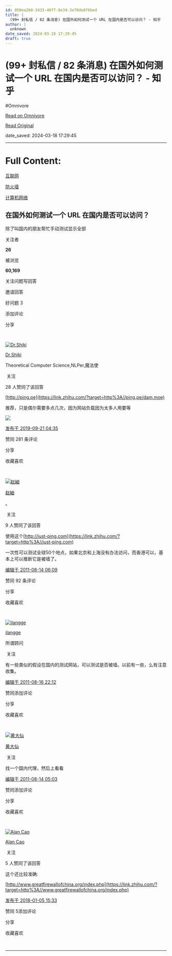 ```yaml
---
id: 050ea2b8-3433-46f7-8e34-3e76de8f6bed
title: |
  (99+ 封私信 / 82 条消息) 在国外如何测试一个 URL 在国内是否可以访问？ - 知乎
author: |
  unknown
date_saved: 2024-03-18 17:29:45
draft: true
---
```


# (99+ 封私信 / 82 条消息) 在国外如何测试一个 URL 在国内是否可以访问？ - 知乎
#Omnivore

[Read on Omnivore](https://omnivore.app/me/99-82-url-18e53786d88)

[Read Original](https://www.zhihu.com/question/19813553)

date_saved: 2024-03-18 17:29:45


--- 

# Full Content: 

[互联网](https://www.zhihu.com/topic/19550517)

[防火墙](https://www.zhihu.com/topic/19571143)

[计算机网络](https://www.zhihu.com/topic/19572894)

## 在国外如何测试一个 URL 在国内是否可以访问？

除了叫国内的朋友帮忙手动测试显示全部 ​

关注者

**26**

被浏览

**60,169**

关注问题​写回答

​邀请回答

​好问题 3

​添加评论

​分享

​

[![Dr.Shiki](https://proxy-prod.omnivore-image-cache.app/0x0,svJ40DU1jvaqTe4MEQGS8E521uTHCfHcZDurSg3ByoWg/https://picx.zhimg.com/v2-ba48d6ea8ccf794d8ca67087e2681dc1_l.jpg?source=1def8aca)](https://www.zhihu.com/people/danghoigim)

[Dr.Shiki](https://www.zhihu.com/people/danghoigim)

Theoretical Computer Science,NLPer,魔法使

​ 关注

28 人赞同了该回答

[http://ping.pe](https://link.zhihu.com/?target=http%3A//ping.pe/dam.moe) 

推荐，只是偶尔需要多点几次，因为网站负载因为太多人用要等

![](https://proxy-prod.omnivore-image-cache.app/1197x871,sQiYjhSE051Jx_sTeLK13Z3V6wCR0RR32BT4re4JNInI/https://picx.zhimg.com/50/v2-125ff29208b049d200d569fa46ee330d_720w.jpg?source=1def8aca)

[发布于 2019-09-21 04:35](https://www.zhihu.com/question/19813553/answer/831020066)

​赞同 28​​1 条评论

​分享

​收藏​喜欢

​

[![赵紬](https://proxy-prod.omnivore-image-cache.app/0x0,saR-dIG1nPCQpk5PqXjjWUmb5a4K7L7Wt188efyDL-As/https://pica.zhimg.com/6ac75a9e9_l.jpg?source=1def8aca)](https://www.zhihu.com/people/zhao-chou)

[赵紬](https://www.zhihu.com/people/zhao-chou)

。

​ 关注

9 人赞同了该回答

 使用这个[http://just-ping.com](https://link.zhihu.com/?target=http%3A//just-ping.com)

一次性可以测试全球50个地点，如果北京和上海没有办法访问，而香港可以，基本上可以推断它是被墙了。 

[编辑于 2011-08-14 06:09](https://www.zhihu.com/question/19813553/answer/13042462)

​赞同 9​​2 条评论

​分享

​收藏​喜欢

​

[![ilangge](https://proxy-prod.omnivore-image-cache.app/0x0,sh-ZfI0OPFChoXEE8rLgUMUMQA1HyCBkIM_fe-eFBaAY/https://picx.zhimg.com/v2-b2e367da4e658b07bfb93c37449d1adf_l.jpg?source=1def8aca)](https://www.zhihu.com/people/alang)

[ilangge](https://www.zhihu.com/people/alang)

所谓顾问

​ 关注

 有一些类似的假设在国内的测试网站，可以测试是否被墙。以前有一些，么有注意收集。 

[编辑于 2011-08-16 22:12](https://www.zhihu.com/question/19813553/answer/13054216)

​赞同​​添加评论

​分享

​收藏​喜欢

​

[![黄大仙](https://proxy-prod.omnivore-image-cache.app/0x0,s7lQalgdikco9T-iORzuxlrhwYNhN6CEwTIOXuDW6-AM/https://picx.zhimg.com/v2-2e32760578dd8ec823670705eb7e5f97_l.jpg?source=1def8aca)](https://www.zhihu.com/people/huangdx)

[黄大仙](https://www.zhihu.com/people/huangdx)

​ 关注

 找一个国内代理，然后上看看 

[编辑于 2011-08-14 05:03](https://www.zhihu.com/question/19813553/answer/13042524)

​赞同​​添加评论

​分享

​收藏​喜欢

​

[![Alan Cao](https://proxy-prod.omnivore-image-cache.app/0x0,s0pQyEEXx71UjPIkMt89clcPeX4uqj020cROeN4L3CB8/https://picx.zhimg.com/v2-6ba6585caf85cdd7e22835c061d13b29_l.jpg?source=1def8aca)](https://www.zhihu.com/people/alan-cao)

[Alan Cao](https://www.zhihu.com/people/alan-cao)

​ 关注

5 人赞同了该回答

这个还比较准确:

[http://www.greatfirewallofchina.org/index.php](https://link.zhihu.com/?target=http%3A//www.greatfirewallofchina.org/index.php)

[发布于 2018-01-05 15:33](https://www.zhihu.com/question/19813553/answer/290099572)

​赞同 5​​添加评论

​分享

​收藏​喜欢

​

---

